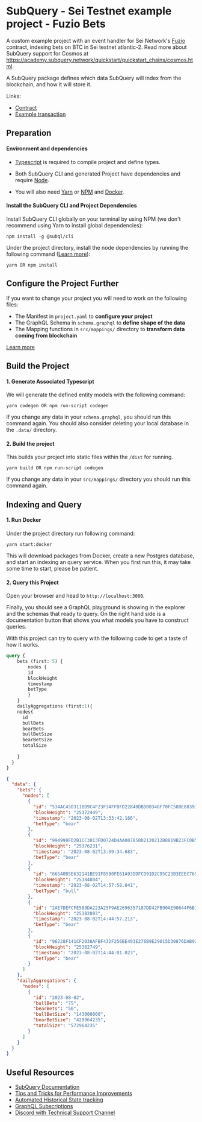 # SubQuery - Sei Testnet example project - Fuzio Bets

A custom example project with an event handler for Sei Network's [Fuzio](https://app.fuzio.network/games/prediction) contract, indexing bets on BTC in Sei testnet atlantic-2. Read more about SubQuery support for Cosmos at https://academy.subquery.network/quickstart/quickstart_chains/cosmos.html.

A SubQuery package defines which data SubQuery will index from the blockchain, and how it will store it.

Links:
- [Contract](https://www.seiscan.app/atlantic-2/contracts/sei1wtm234jw7ewdq2aqs0r7eq5t4vhwknpjdd0r7g6fdu4aj4wfedlq8w6pua)
- [Example transaction](https://www.seiscan.app/atlantic-2/txs/994998FD2B1CC3013FD0724D4AA007850D2120212B8819B23FC0B5BBAE0926D0)

## Preparation

#### Environment and dependencies

- [Typescript](https://www.typescriptlang.org/) is required to compile project and define types.

- Both SubQuery CLI and generated Project have dependencies and require [Node](https://nodejs.org/en/).

- You will also need [Yarn](https://classic.yarnpkg.com/lang/en/docs/install) or [NPM](https://docs.npmjs.com/downloading-and-installing-node-js-and-npm) and [Docker](https://docs.docker.com/engine/install/).

#### Install the SubQuery CLI and Project Dependencies

Install SubQuery CLI globally on your terminal by using NPM (we don't recommend using Yarn to install global dependencies):

```
npm install -g @subql/cli
```

Under the project directory, install the node dependencies by running the following command ([Learn more](https://academy.subquery.network/build/install.html#)):

```
yarn OR npm install
```

## Configure the Project Further

If you want to change your project you will need to work on the following files:

- The Manifest in `project.yaml` to **configure your project**
- The GraphQL Schema in `schema.graphql` to **define shape of the data**
- The Mapping functions in `src/mappings/` directory to **transform data coming from blockchain**

[Learn more](https://academy.subquery.network/build/introduction.html)

## Build the Project

#### 1. Generate Associated Typescript

We will generate the defined entity models with the following command:

```
yarn codegen OR npm run-script codegen
```

If you change any data in your `schema.graphql`, you should run this command again. You should also consider deleting your local database in the `.data/` directory.

#### 2. Build the project

This builds your project into static files within the `/dist` for running.

```
yarn build OR npm run-script codegen
```

If you change any data in your `src/mappings/` directory you should run this command again.

## Indexing and Query

#### 1. Run Docker

Under the project directory run following command:

```
yarn start:docker
```

This will download packages from Docker, create a new Postgres database, and start an indexing an query service. When you first run this, it may take some time to start, please be patient.

#### 2. Query this Project

Open your browser and head to `http://localhost:3000`.

Finally, you should see a GraphQL playground is showing in the explorer and the schemas that ready to query. On the right hand side is a documentation button that shows you what models you have to construct queries.

With this project can try to query with the following code to get a taste of how it works.

```graphql
query {
    bets (first: 5) {
    	nodes {
        id
        blockHeight
        timestamp
        betType
        }
    }
  	dailyAggregations (first:1){
    nodes{
      id
      bullBets
      bearBets
      bullBetSize
      bearBetSize
      totalSize
      
    }
  }
}
```

```json
{
  "data": {
    "bets": {
      "nodes": [
        {
          "id": "534AC45D3118D9C4F23F34FFBFD22840DBD00346F70FC580E883931D82461394",
          "blockHeight": "25372449",
          "timestamp": "2023-08-02T13:33:42.166",
          "betType": "bear"
        },
        {
          "id": "994998FD2B1CC3013FD0724D4AA007850D2120212B8819B23FC0B5BBAE0926D0",
          "blockHeight": "25376231",
          "timestamp": "2023-08-02T13:59:34.683",
          "betType": "bear"
        },
        {
          "id": "66540B5E632141BE91F8590FE61A93DDFCD91D2C95C23B3EEEC7651B74B31970",
          "blockHeight": "25384804",
          "timestamp": "2023-08-02T14:57:58.041",
          "betType": "bull"
        },
        {
          "id": "2AE7DEFCFE589DA223A25F9AE2696357187DD42FB90AE90644F6B15319DC2446",
          "blockHeight": "25382893",
          "timestamp": "2023-08-02T14:44:57.213",
          "betType": "bear"
        },
        {
          "id": "96228F141CF2038AFBF432F256BE493E276B9E29015D30876DAB9200C3730719",
          "blockHeight": "25382749",
          "timestamp": "2023-08-02T14:44:01.023",
          "betType": "bear"
        }
      ]
    },
    "dailyAggregations": {
      "nodes": [
        {
          "id": "2023-08-02",
          "bullBets": "75",
          "bearBets": "56",
          "bullBetSize": "143000000",
          "bearBetSize": "429964235",
          "totalSize": "572964235"
        }
      ]
    }
  }
}
```

## Useful Resources

- [SubQuery Documentation](https://academy.subquery.network/)
- [Tips and Tricks for Performance Improvements](https://academy.subquery.network/faqs/faqs.html#how-can-i-optimise-my-project-to-speed-it-up)
- [Automated Historical State tracking](https://academy.subquery.network/th/run_publish/historical.html)
- [GraphQL Subscriptions](https://academy.subquery.network/run_publish/subscription.html)
- [Discord with Technical Support Channel](https://discord.com/invite/subquery)
